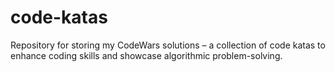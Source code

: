 # code-katas
Repository for storing my CodeWars solutions – a collection of code katas to enhance coding skills and showcase algorithmic problem-solving.
